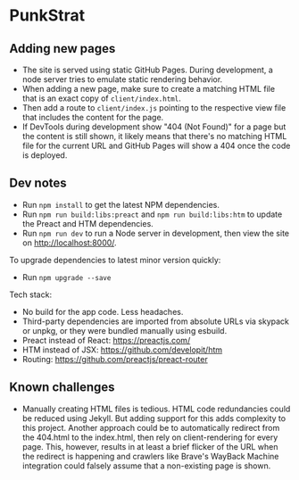 # PunkStrat

## Adding new pages

* The site is served using static GitHub Pages. During development, a node server tries to emulate static rendering behavior.
* When adding a new page, make sure to create a matching HTML file that is an exact copy of `client/index.html`.
* Then add a route to `client/index.js` pointing to the respective view file that includes the content for the page.
* If DevTools during development show "404 (Not Found)" for a page but the content is still shown, it likely means that there's no matching HTML file for the current URL and GitHub Pages will show a 404 once the code is deployed.

## Dev notes

* Run `npm install` to get the latest NPM dependencies.
* Run `npm run build:libs:preact` and `npm run build:libs:htm` to update the Preact and HTM dependencies.
* Run `npm run dev` to run a Node server in development, then view the site on <http://localhost:8000/>.

To upgrade dependencies to latest minor version quickly:

* Run `npm upgrade --save`

Tech stack:

* No build for the app code. Less headaches.
* Third-party dependencies are imported from absolute URLs via skypack or unpkg, or they were bundled manually using esbuild.
* Preact instead of React: <https://preactjs.com/>
* HTM instead of JSX: <https://github.com/developit/htm>
* Routing: <https://github.com/preactjs/preact-router>

## Known challenges

* Manually creating HTML files is tedious. HTML code redundancies could be reduced using Jekyll. But adding support for this adds complexity to this project. Another approach could be to automatically redirect from the 404.html to the index.html, then rely on client-rendering for every page. This, however, results in at least a brief flicker of the URL when the redirect is happening and crawlers like Brave's WayBack Machine integration could falsely assume that a non-existing page is shown.
